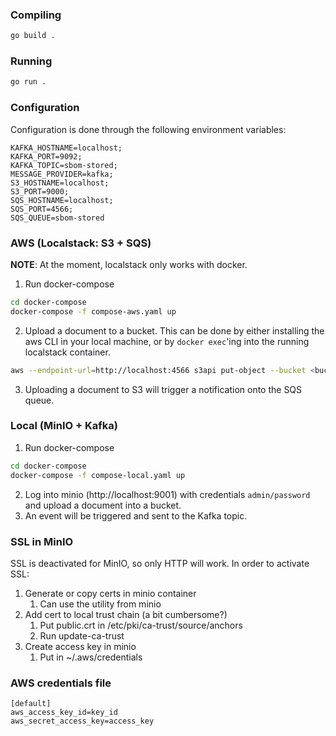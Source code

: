 ### Compiling
```bash
go build .
```

### Running
```bash
go run .
```

### Configuration
Configuration is done through the following environment variables:
```
KAFKA_HOSTNAME=localhost;
KAFKA_PORT=9092;
KAFKA_TOPIC=sbom-stored;
MESSAGE_PROVIDER=kafka;
S3_HOSTNAME=localhost;
S3_PORT=9000;
SQS_HOSTNAME=localhost;
SQS_PORT=4566;
SQS_QUEUE=sbom-stored
```

### AWS (Localstack: S3 + SQS)
**NOTE**: At the moment, localstack only works with docker.
1. Run docker-compose
```bash
cd docker-compose
docker-compose -f compose-aws.yaml up
```
2. Upload a document to a bucket. This can be done by either installing the aws CLI in your local machine, or by `docker exec`'ing into the running localstack container.
```bash
aws --endpoint-url=http://localhost:4566 s3api put-object --bucket <bucket name> --key <name of file in bucket> --body <file to be uploaded>
```
3. Uploading a document to S3 will trigger a notification onto the SQS queue.

### Local (MinIO + Kafka)
1. Run docker-compose
```bash
cd docker-compose
docker-compose -f compose-local.yaml up
```
2. Log into minio (http://localhost:9001) with credentials `admin/password` and upload a document into a bucket.
3. An event will be triggered and sent to the Kafka topic.


### SSL in MinIO
SSL is deactivated for MinIO, so only HTTP will work. In order to activate SSL:
1. Generate or copy certs in minio container
    1. Can use the utility from minio
2. Add cert to local trust chain (a bit cumbersome?)
   1. Put public.crt in /etc/pki/ca-trust/source/anchors
   2. Run update-ca-trust
3. Create access key in minio
   1. Put in ~/.aws/credentials

### AWS credentials file
```
[default]
aws_access_key_id=key_id
aws_secret_access_key=access_key
```

